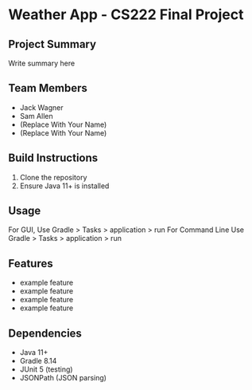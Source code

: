 # Weather App - CS222 Final Project

## Project Summary
Write summary here

## Team Members
- Jack Wagner 
- Sam Allen
- (Replace With Your Name)
- (Replace With Your Name)

## Build Instructions
1. Clone the repository
2. Ensure Java 11+ is installed

## Usage
For GUI, Use Gradle > Tasks > application > run
For Command Line Use Gradle > Tasks > application > run

## Features
- example feature
- example feature
- example feature
- example feature

## Dependencies
- Java 11+
- Gradle 8.14
- JUnit 5 (testing)
- JSONPath (JSON parsing)

